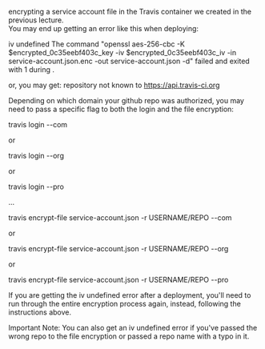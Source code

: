 
  encrypting a service account file in the Travis container we created in the previous lecture.  
You may end up getting an error like this when deploying:

iv undefined
The command "openssl aes-256-cbc -K $encrypted_0c35eebf403c_key -iv $encrypted_0c35eebf403c_iv -in service-account.json.enc -out service-account.json -d" failed and exited with 1 during .

or, you may get:
repository not known to https://api.travis-ci.org

Depending on which domain your github repo was authorized, you may need to pass a specific flag to both the login and the file encryption:

travis login --com

or

travis login --org

or

travis login --pro

...

travis encrypt-file service-account.json -r USERNAME/REPO --com

or

travis encrypt-file service-account.json -r USERNAME/REPO --org

or

travis encrypt-file service-account.json -r USERNAME/REPO --pro

If you are getting the iv undefined error after a deployment, you'll need to run through the entire encryption process again, instead, following the instructions above.

Important Note: You can also get an iv undefined error if you've passed the wrong repo to the file encryption or passed a repo name with a typo in it.